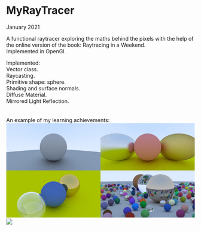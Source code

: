 # MyRayTracer

January 2021

A functional raytracer exploring the maths behind the pixels with the help of the online version of the book: Raytracing in a Weekend.
<br />
Implemented in OpenGl.

Implemented:
<br />
Vector class.<br />
Raycasting.<br />
Primitive shape: sphere.<br />
Shading and surface normals.<br />
Diffuse Material.<br />
Mirrored Light Reflection.<br />
<br />
<br />
An example of my learning achievements:
![alt text here](images/ray-tracing-in-one-weekend-example-scenes.jpg)
<img src = "images/turtle2.jpg" width = 200>
